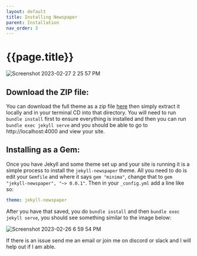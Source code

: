 ```yaml
---
layout: default
title: Installing Newspaper
parent: Installation
nav_order: 3
---
```


# {{page.title}}

![Screenshot 2023-02-27 2 25 57 PM](https://user-images.githubusercontent.com/14003326/221665661-bea2e406-aac4-480c-9b6c-c4cb68a125fb.png)

## Download the ZIP file:

You can download the full theme as a zip file [here]() then simply extract it locally and in your terminal CD into that directory. You will need to run `bundle install` first to ensure everything is installed and then you can run `bundle exec jekyll serve` and you should be able to go to http://localhost:4000 and view your site.

## Installing as a Gem:

Once you have Jekyll and some theme set up and your site is running it is a simple process to install the `jekyll-newspaper` theme. All you need to do is edit your `Gemfile` and where it says `gem "minima"`, change that to `gem "jekyll-newspaper", "~> 0.0.1"`. Then in your `_config.yml` add a line like so:

```yaml
theme: jekyll-newspaper
```

After you have that saved, you do `bundle install` and then `bundle exec jekyll serve`, you should see something similar to the image below:

![Screenshot 2023-02-26 6 59 54 PM](https://user-images.githubusercontent.com/14003326/221446384-5cca3f1d-4343-4931-bee2-d7b2537d18d4.png)

If there is an issue send me an email or join me on discord or slack and I will help out if I am able.